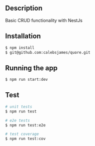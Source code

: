 

## Description

Basic CRUD functionality with NestJs

## Installation

```bash
$ npm install
$ git@github.com:calebsjames/quore.git
```

## Running the app

```bash
$ npm run start:dev
```

## Test

```bash
# unit tests
$ npm run test

# e2e tests
$ npm run test:e2e

# test coverage
$ npm run test:cov
```
